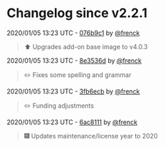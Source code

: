 # Changelog since v2.2.1

2020/01/05 13:23 UTC - [076b9c1](https://github.com/hassio-addons/addon-aircast/commit/076b9c16a3b271c0922af6525d353c48e333ec6e) by [@frenck](https://github.com/frenck)
> :arrow_up: Upgrades add-on base image to v4.0.3 

2020/01/05 13:23 UTC - [8e3536d](https://github.com/hassio-addons/addon-aircast/commit/8e3536d16764b1d16f46e688be31265d2c500c67) by [@frenck](https://github.com/frenck)
> :pencil2: Fixes some spelling and grammar 

2020/01/05 13:23 UTC - [3fb6ecb](https://github.com/hassio-addons/addon-aircast/commit/3fb6ecbc7108f206f761d1cbf745ece09c6834f4) by [@frenck](https://github.com/frenck)
> :pencil2: Funding adjustments 

2020/01/05 13:23 UTC - [6ac8111](https://github.com/hassio-addons/addon-aircast/commit/6ac8111e6743cb72ec86140f512de62bb7e6852a) by [@frenck](https://github.com/frenck)
> :fireworks: Updates maintenance/license year to 2020 

